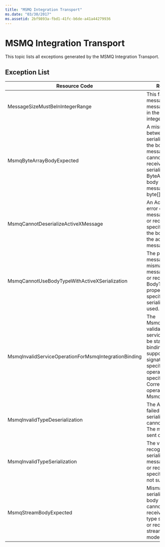 ```yaml
---
title: "MSMQ Integration Transport"
ms.date: "03/30/2017"
ms.assetid: 2bf9893a-fbd1-41fc-b6de-a41a44279936
---
```

# MSMQ Integration Transport
This topic lists all exceptions generated by the MSMQ Integration Transport.  

## Exception List  


|                    Resource Code                     |                                                                                                                                  Resource String                                                                                                                                  |
|------------------------------------------------------|-----------------------------------------------------------------------------------------------------------------------------------------------------------------------------------------------------------------------------------------------------------------------------------|
|           MessageSizeMustBeInIntegerRange            |                                                                                           This factory buffers messages, so the message sizes must be in the range of an integer value.                                                                                           |
|              MsmqByteArrayBodyExpected               |                      A mismatch occurred between the specified serialization format and the body of the MSMQ message. The message cannot be sent or received. The serialization format ByteArray requires the body of the MSMQ message to be of type byte[].                      |
|         MsmqCannotDeserializeActiveXMessage          |                                                       An ActiveX serialization error occurred. The message cannot be sent or received. The specified variant type for the body does not match the actual MSMQ message body.                                                       |
|    MsmqCannotUseBodyTypeWithActiveXSerialization     |                                               The properties of the message are mismatched. The message cannot be sent or received. The BodyType message property cannot be specified if the ActiveX serialization format is used.                                                |
| MsmqInvalidServiceOperationForMsmqIntegrationBinding | The MsmqIntegrationBinding validation failed. The service endpoint cannot be started. The specified binding does not support the method signature for the specified service operation in the specified contract. Correct the service operation to use the MsmqIntegrationBinding. |
|            MsmqInvalidTypeDeserialization            |                                                                          The ActiveX serialization failed because the serialization format cannot be recognized. The message cannot be sent or received.                                                                          |
|             MsmqInvalidTypeSerialization             |                                                            The variant type is not recognized. The ActiveX serialization failed. The message cannot be sent or received. The specified variant type is not supported.                                                             |
|                MsmqStreamBodyExpected                |                                                Mismatch between serialization format and body content. Message cannot be sent or received. Only a body of type stream can be sent or received using the stream serialization mode.                                                |

